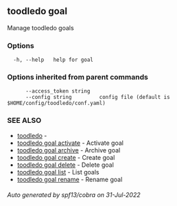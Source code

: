 ## toodledo goal

Manage toodledo goals

### Options

```
  -h, --help   help for goal
```

### Options inherited from parent commands

```
      --access_token string   
      --config string         config file (default is $HOME/config/toodledo/conf.yaml)
```

### SEE ALSO

* [toodledo](toodledo.md)	 - 
* [toodledo goal activate](toodledo_goal_activate.md)	 - Activate goal
* [toodledo goal archive](toodledo_goal_archive.md)	 - Archive goal
* [toodledo goal create](toodledo_goal_create.md)	 - Create goal
* [toodledo goal delete](toodledo_goal_delete.md)	 - Delete goal
* [toodledo goal list](toodledo_goal_list.md)	 - List goals
* [toodledo goal rename](toodledo_goal_rename.md)	 - Rename goal

###### Auto generated by spf13/cobra on 31-Jul-2022
